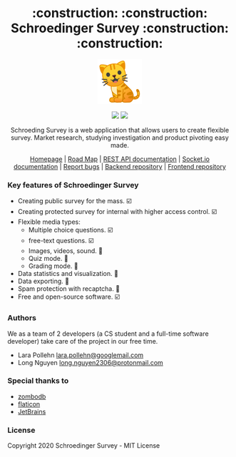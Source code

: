 
<h1 align="center">:construction: :construction: Schroedinger Survey :construction: :construction:</h1>

<p align="center">
  <img alt="schroedinger-survey" src="./docs/logo.png" width="100" />
</p>

<p align="center">
  <a href="https://gitlab.com/groups/schroedinger-survey" target="_blank"><img src="https://img.shields.io/badge/development-yellow?logo=gitlab&style=flat-square"/></a>
  <a href="https://gitlab.com/groups/schroedinger-survey" target="_blank"><img src="https://img.shields.io/badge/sprint-2/6-green?style=flat-square"/></a>
</p>


<p align="center">
  Schroeding Survey is a web application that allows users to create flexible survey. Market research, studying investigation 
  and product pivoting easy made.
</p>

<p align="center">
  <a href="https://schroedinger-survey.de/" target="_blank">Homepage</a>
  |
  <a href="https://gitlab.com/groups/schroedinger-survey/-/milestones" target="_blank">Road Map</a>
  |
  <a href="https://schroedinger-survey.de/api/v1/">REST API documentation</a>
  |
  <a href="https://schroedinger-survey.de/api/v2/">Socket.io documentation</a>
  |
  <a href="https://gitlab.com/groups/schroedinger-survey/-/issues">Report bugs</a>
  |
  <a href="https://gitlab.com/schroedinger-survey/backend">Backend repository</a>
  |
  <a href="https://gitlab.com/schroedinger-survey/frontend">Frontend repository</a>
</p>

### Key features of Schroedinger Survey
- Creating public survey for the mass. :ballot_box_with_check:
- Creating protected survey for internal with higher access control. :ballot_box_with_check:
- Flexible media types: 
    + Multiple choice questions. :ballot_box_with_check:
    + free-text questions. :ballot_box_with_check:
    + Images, videos, sound. :black_square_button:
    + Quiz mode. :black_square_button:
    + Grading mode. :black_square_button:
- Data statistics and visualization. :black_square_button:
- Data exporting. :black_square_button:
- Spam protection with recaptcha. :black_square_button:
- Free and open-source software. :ballot_box_with_check:

### Authors

We as a team of 2 developers (a CS student and a full-time software developer) take care of the project in our free time.
 
- Lara Pollehn <lara.pollehn@googlemail.com>
- Long Nguyen <long.nguyen2306@protonmail.com> 

### Special thanks to
- [zombodb](https://github.com/zombodb/zombodb)
- [flaticon](https://www.flaticon.com/)
- [JetBrains](https://www.jetbrains.com/)

### License

Copyright 2020 Schroedinger Survey - MIT License